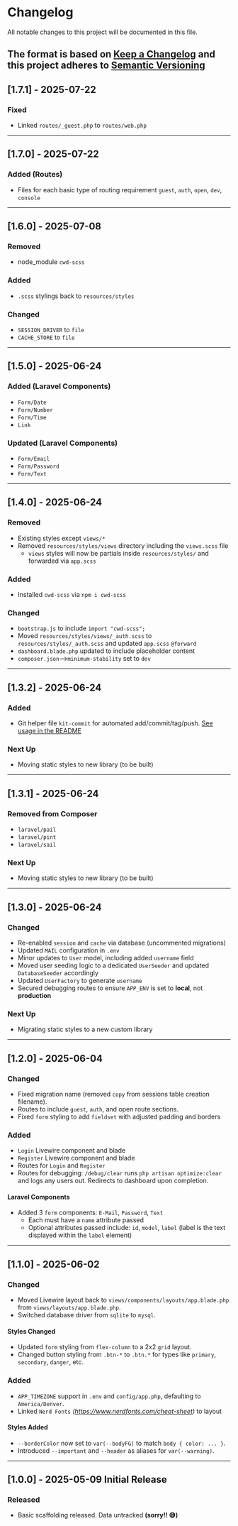 # Changelog

All notable changes to this project will be documented in this file.

The format is based on [Keep a Changelog](https://keepachangelog.com/en/1.0.0/)
and this project adheres to [Semantic Versioning](https://semver.org/spec/v2.0.0.html)
---

## [1.7.1] - 2025-07-22

### Fixed
- Linked `routes/_guest.php` to `routes/web.php`

---

## [1.7.0] - 2025-07-22

### Added (Routes)

- Files for each basic type of routing requirement `guest`, `auth`, `open`, `dev`, `console`

---

## [1.6.0] - 2025-07-08

### Removed

- node_module `cwd-scss`

### Added

- `.scss` stylings back to `resources/styles`

### Changed

- `SESSION_DRIVER` to `file`
- `CACHE_STORE` to `file`

---

## [1.5.0] - 2025-06-24

### Added (Laravel Components)

- `Form/Date`
- `Form/Number`
- `Form/Time`
- `Link`

### Updated (Laravel Components)

- `Form/Email`
- `Form/Password`
- `Form/Text`

---

## [1.4.0] - 2025-06-24

### Removed

- Existing styles except `views/*`
- Removed `resources/styles/views` directory including the `views.scss` file
  - `views` styles will now be partials inside `resources/styles/` and forwarded via `app.scss`

### Added

- Installed `cwd-scss` via `npm i cwd-scss`

### Changed

- `bootstrap.js` to include `import "cwd-scss";`
- Moved `resources/styles/views/_auth.scss` to `resources/styles/_auth.scss` and updated `app.scss` `@forward`
- `dashboard.blade.php` updated to include placeholder content
- `composer.json`-->`minimum-stability` set to `dev`

---

## [1.3.2] - 2025-06-24

### Added

- Git helper file `kit-commit` for automated add/commit/tag/push. [See usage in the README](README.md#git)

### Next Up

- Moving static styles to new library (to be built)

---

## [1.3.1] - 2025-06-24

### Removed from **Composer**

- `laravel/pail`
- `laravel/pint`
- `laravel/sail`

### Next Up

- Moving static styles to new library (to be built)

---

## [1.3.0] - 2025-06-24

### Changed

- Re-enabled `session` and `cache` via database (uncommented migrations)
- Updated `MAIL` configuration in `.env`
- Minor updates to `User` model, including added `username` field
- Moved user seeding logic to a dedicated `UserSeeder` and updated `DatabaseSeeder` accordingly
- Updated `UserFactory` to generate `username`
- Secured debugging routes to ensure `APP_ENV` is set to **local**, not **production**

### Next Up

- Migrating static styles to a new custom library

---

## [1.2.0] - 2025-06-04

### Changed

- Fixed migration name (removed `copy` from sessions table creation filename).
- Routes to include `guest`, `auth`, and open route sections.
- Fixed `form` styling to add `fieldset` with adjusted padding and borders

### Added

- `Login` Livewire component and blade
- `Register` Livewire component and blade
- Routes for `Login` and `Register`
- Routes for debugging: `/debug/clear` runs `php artisan optimize:clear` and logs any users out. Redirects to dashboard upon completion.

#### Laravel Components

- Added 3 `form` components: `E-Mail`, `Password`, `Text`
  - Each must have a `name` attribute passed
  - Optional attributes passed include: `id`, `model`, `label` (label is the text displayed within the `label` element)

---

## [1.1.0] - 2025-06-02

### Changed

- Moved Livewire layout back to `views/components/layouts/app.blade.php` from `views/layouts/app.blade.php`.
- Switched database driver from `sqlite` to `mysql`.

#### Styles Changed

- Updated `form` styling from `flex-column` to a 2x2 `grid` layout.
- Changed button styling from `.btn-*` to `.btn.*` for types like `primary`, `secondary`, `danger`, etc.

### Added

- `APP_TIMEZONE` support in `.env` and `config/app.php`, defaulting to `America/Denver`.
- Linked `Nerd Fonts` _(<https://www.nerdfonts.com/cheat-sheet>)_ to layout

#### Styles Added

- `--borderColor` now set to `var(--bodyFG)` to match `body { color: ... }`.
- Introduced `--important` and `--header` as aliases for `var(--warning)`.

---

## [1.0.0] - 2025-05-09 Initial Release

### Released

- Basic scaffolding released. Data untracked **(sorry!! 😅)**

